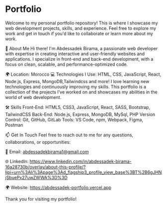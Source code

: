 # Portfolio
Welcome to my personal portfolio repository! This is where I showcase my web development projects, skills, and experience. Feel free to explore my work and get in touch if you'd like to collaborate or learn more about my work.

🚀 About Me
Hi there! I'm Abdessadek Birama, a passionate web developer with expertise in creating interactive and user-friendly websites and applications. I specialize in front-end and back-end development, with a focus on clean, scalable, and performance-optimized code.

🌍 Location: Morocco
💻 Technologies I Use: HTML, CSS, JavaScript, React, Node.js, Express, MongoDB,Tailwindcss and more!
I love learning new technologies and continuously improving my skills. This portfolio is a collection of the projects I’ve worked on and showcases my abilities in the world of web development.

🛠️ Skills
Front-End: HTML5, CSS3, JavaScript, React, SASS, Bootstrap, TailwindCSS
Back-End: Node.js, Express, MongoDB, MySql, PHP
Version Control: Git, GitHub, GitLab
Tools: VS Code, npm, Webpack, Figma, Postman

📫 Get In Touch
Feel free to reach out to me for any questions, collaborations, or opportunities:

📧 Email: abdessadekbirama1@gmail.com

🌐 LinkedIn: https://www.linkedin.com/in/abdessadek-birama-16a28730b/overlay/about-this-profile/?lipi=urn%3Ali%3Apage%3Ad_flagship3_profile_view_base%3BT%2B6gJHNjSbuePx27uwZWWA%3D%3D

🌍 Website: https://abdessadek-portfolio.vercel.app

Thank you for visiting my portfolio!
